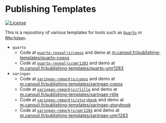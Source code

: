 Publishing Templates
================

<!-- badges: start -->

[![License](https://img.shields.io/github/license/mcanouil/publishing-templates.png)](LICENSE)
<!-- badges: end -->

This is a repository of various templates for tools such as
[`Quarto`](https://quarto.org) or
[`RMarkdown`](https://rmarkdown.rstudio.com/).

-   `quarto`
    -   Code at [`quarto-revealjs/coeos`](quarto-revealjs/coeos) and
        demo at
        [m.canouil.fr/publishing-templates/quarto-coeos](https://m.canouil.fr/publishing-templates/quarto-coeos)
    -   Code at [`quarto-revealjs/umr1283`](quarto-revealjs/umr1283) and
        demo at
        [m.canouil.fr/publishing-templates/quarto-umr1283](https://m.canouil.fr/publishing-templates/quarto-umr1283)
-   `xaringan`
    -   Code at [`xaringan-remarkjs/coeos`](xaringan-remarkjs/coeos) and
        demo at
        [m.canouil.fr/publishing-templates/xaringan-coeos](https://m.canouil.fr/publishing-templates/xaringan-coeos)
    -   Code at [`xaringan-remarkjs/rlille`](xaringan-remarkjs/rlille)
        and demo at
        [m.canouil.fr/publishing-templates/xaringan-rlille](https://m.canouil.fr/publishing-templates/xaringan-rlille)
    -   Code at
        [`xaringan-remarkjs/storybook`](xaringan-remarkjs/storybook) and
        demo at
        [m.canouil.fr/publishing-templates/xaringan-storybook](https://m.canouil.fr/publishing-templates/xaringan-storybook)
    -   Code at [`xaringan-remarkjs/umr1283`](xaringan-remarkjs/umr1283)
        and demo at
        [m.canouil.fr/publishing-templates/xaringan-umr1283](https://m.canouil.fr/publishing-templates/xaringan-umr1283)
